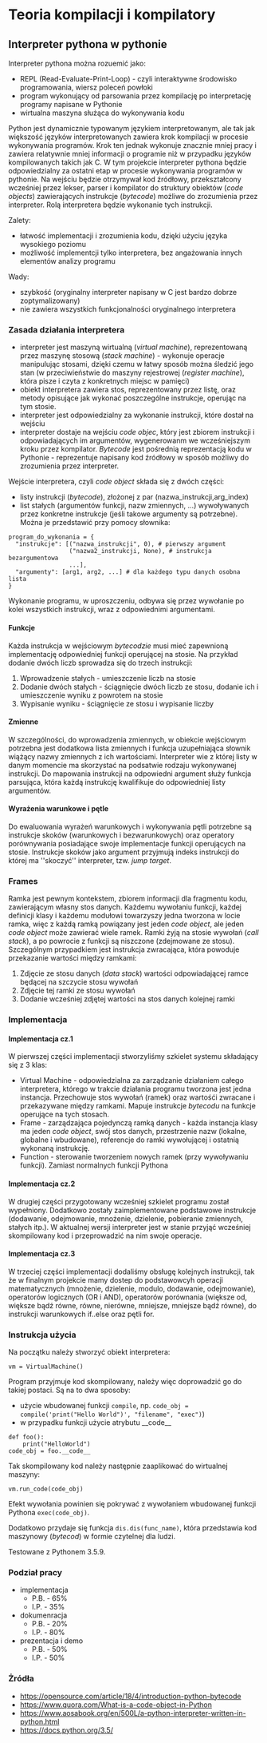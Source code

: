 # Teoria kompilacji i kompilatory
## Interpreter pythona w pythonie


Interpreter pythona można rozuemić jako:
  - REPL (Read-Evaluate-Print-Loop) - czyli interaktywne środowisko programowania, wiersz poleceń powłoki
  - program wykonujący od parsowania przez kompilację po interpretację programy napisane w Pythonie
  - wirtualna maszyna służąca do wykonywania kodu
  
Python jest dynamicznie typowanym językiem interpretowanym, ale tak jak większość języków interpretowanych zawiera krok kompilacji w procesie wykonywania programów. Krok ten jednak wykonuje znacznie mniej pracy i zawiera relatywnie mniej informacji o programie niż w przypadku języków kompilowanych takich jak C.
W tym projekcie interpreter pythona będzie odpowiedzialny za ostatni etap w procesie wykonywania programów w pythonie. Na wejściu będzie otrzymywał kod źródłowy, przekształcony wcześniej przez lekser, parser i kompilator do struktury obiektów (*code objects*) zawierających instrukcje (*bytecode*) możliwe do zrozumienia przez interpreter. Rolą interpretera będzie wykonanie tych instrukcji.

Zalety:
 - łatwość implementacji i zrozumienia kodu, dzięki użyciu języka wysokiego poziomu 
 - możliwość implementcji tylko interpretera, bez angażowania innych elementów analizy programu

Wady:
- szybkość (oryginalny interpreter napisany w C jest bardzo dobrze zoptymalizowany)
- nie zawiera wszystkich funkcjonalności oryginalnego interpretera

### Zasada działania interpretera 

- interpreter jest maszyną wirtualną (*virtual machine*), reprezentowaną przez maszynę stosową (*stack machine*) - wykonuje operacje manipulując stosami, dzięki czemu w łatwy sposób można śledzić jego stan (w przeciwieństwie do maszyny rejestrowej (*register machine*), która pisze i czyta z konkretnych miejsc w pamięci)
- obiekt interpretera zawiera stos, reprezentowany przez listę, oraz metody opisujące jak wykonać poszczególne instrukcje, operując na tym stosie.
- interpreter jest odpowiedzialny za wykonanie instrukcji, które dostał na wejściu
- interpreter dostaje na wejściu *code objec*, który jest zbiorem instrukcji i odpowiadających im argumentów, wygenerowanm we wcześniejszym kroku przez kompilator. *Bytecode* jest pośrednią reprezentacją kodu w Pythonie - reprezentuje napisany kod źródłowy w sposób możliwy do zrozumienia przez interpreter.

Wejście interpretera, czyli *code object* składa się z dwóch części:
- listy instrukcji (*bytecode*), złożonej z par (nazwa_instrukcji,arg_index) 
- list stałych (argumentów funkcji, nazw zmiennych, ...) wywoływanych przez konkretne instrukcje (jeśli takowe argumenty są potrzebne).
Można je przedstawić przy pomocy słownika:
```
program_do_wykonania = {
  "instrukcje": [("nazwa_instrukcji", 0), # pierwszy argument
                 ("nazwa2_instrukcji, None), # instrukcja bezargumentowa
                 ...],
  "argumenty": [arg1, arg2, ...] # dla każdego typu danych osobna lista
}
```
Wykonanie programu, w uproszczeniu, odbywa się przez wywołanie po kolei wszystkich instrukcji, wraz z odpowiednimi argumentami.


#### Funkcje
Każda instrukcja w wejściowym *bytecodzie* musi mieć zapewnioną implementację odpowiedniej funkcji operującej na stosie.
Na przykład dodanie dwóch liczb sprowadza się do trzech instrukcji:
1. Wprowadzenie stałych - umieszczenie liczb na stosie
2. Dodanie dwóch stałych - ściągnięcie dwóch liczb ze stosu, dodanie ich i umieszczenie wyniku z powrotem na stosie
3. Wypisanie wyniku - ściągnięcie ze stosu i wypisanie liczby

#### Zmienne
W szczególności, do wprowadzenia zmiennych, w obiekcie wejściowym potrzebna jest dodatkowa lista zmiennych i funkcja uzupełniająca słownik wiążący nazwy zmiennych z ich wartościami. Interpreter wie z której listy w danym momencie ma skorzystać na podsatwie rodzaju wykonywanej instrukcji. Do mapowania instrukcji na odpowiedni argument służy funkcja parsująca, która każdą instrukcję kwalifikuje do odpowiedniej listy argumentów.

#### Wyrażenia warunkowe i pętle
Do ewaluowania wyrażeń warunkowych i wykonywania pętli potrzebne są instrukcje skoków (warunkowych i bezwarunkowych) oraz operatory porównywania posiadające swoje implementacje funkcji operujących na stosie. Instrukcje skoków jako argument przyjmują indeks instrukcji do której ma ''skoczyć'' interpreter, tzw. *jump target*.

### Frames
Ramka jest pewnym kontekstem, zbiorem informacji dla fragmentu kodu, zawierającym własny stos danych. Każdemu wywołaniu funkcji, każdej definicji klasy i każdemu modułowi towarzyszy jedna tworzona w locie ramka, więc z każdą ramką powiązany jest jeden *code object*, ale jeden *code object* może zawierać wiele ramek. Ramki żyją na stosie wywołań (*call stack*), a po powrocie z funkcji są niszczone (zdejmowane ze stosu). 
Szczególnym przypadkiem jest instrukcja zwracająca, która powoduje przekazanie wartości między ramkami:
1. Zdjęcie ze stosu danych (*data stack*) wartości odpowiadającej ramce będącej na szczycie stosu wywołań
2. Zdjęcie tej ramki ze stosu wywołań
3. Dodanie wcześniej zdjętej wartości na stos danych kolejnej ramki

### Implementacja

#### Implementacja cz.1
W pierwszej części implementacji stworzyliśmy szkielet systemu składający się z 3 klas:
  - Virtual Machine - odpowiedzialna za zarządzanie działaniem całego interpretera, którego w trakcie działania programu tworzona jest jedna instancja. Przechowuje stos wywołań (ramek) oraz wartośći zwracane i przekazywane między ramkami. Mapuje instrukcje *bytecodu* na funkcje operujące na tych stosach.  
  - Frame - zarządzająca pojedynczą ramką danych - każda instancja klasy ma jeden *code object*, swój stos danych, przestrzenie nazw (lokalne, globalne i wbudowane), referencje do ramki wywołującej i ostatnią wykonaną instrukcję.
  - Function - sterowanie tworzeniem nowych ramek (przy wywoływaniu funkcji). Zamiast normalnych funkcji Pythona
  
#### Implementacja cz.2
W drugiej części przygotowany wcześniej szkielet programu został wypełniony. Dodatkowo zostały zaimplementowane podstawowe instrukcje (dodawanie, odejmowanie, mnożenie, dzielenie, pobieranie zmiennych, stałych itp.). W aktualnej wersji interpreter jest w stanie przyjąć wcześniej skompilowany kod i przeprowadzić na nim swoje operacje.  
 
#### Implementacja cz.3
W trzeciej części implementacji dodaliśmy obsługę kolejnych instrukcji, tak że w finalnym projekcie mamy dostep do podstawowcyh operacji matematycznych (mnożenie, dzielenie, modulo, dodawanie, odejmowanie), operatorów logicznych (OR i AND), operatorów porównania (większe od, większe bądź równe, równe, nierówne, mniejsze, mniejsze bądź równe), do instrukcji warunkowych if..else oraz pętli for.

### Instrukcja użycia
Na początku należy stworzyć obiekt interpretera: 
```
vm = VirtualMachine()
```
Program przyjmuje kod skompilowany, należy więc doprowadzić go do takiej postaci. Są na to dwa sposoby:
- użycie wbudowanej funkcji `compile`, np. 
`code_obj = compile('print("Hello World")', "filename", "exec")`)
- w przypadku funkcji użycie atrybutu \_\_code__ 
```
def foo():
    print("HelloWorld")
code_obj = foo.__code__
```
Tak skompilowany kod należy następnie zaaplikować do wirtualnej maszyny:
```
vm.run_code(code_obj)
```
Efekt wywołania powinien się pokrywać z wywołaniem wbudowanej funkcji Pythona `exec(code_obj)`.

Dodatkowo przydaje się funkcja `dis.dis(func_name)`, która przedstawia kod maszynowy (*bytecod*) w formie czytelnej dla ludzi.

Testowane z Pythonem 3.5.9.

### Podział pracy
- implementacja
    - P.B. - 65%
    - I.P. - 35%
- dokumenracja
    - P.B. - 20%
    - I.P. - 80%
- prezentacja i demo
    - P.B. - 50%
    - I.P. - 50%

### Żródła

- https://opensource.com/article/18/4/introduction-python-bytecode
- https://www.quora.com/What-is-a-code-object-in-Python
- https://www.aosabook.org/en/500L/a-python-interpreter-written-in-python.html
- https://docs.python.org/3.5/
